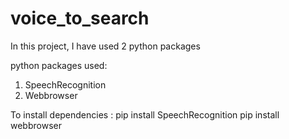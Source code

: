# voice_to_search

In this project, I have used 2 python packages 

python packages used:
1. SpeechRecognition
2. Webbrowser

To install dependencies :
pip install SpeechRecognition
pip install webbrowser
